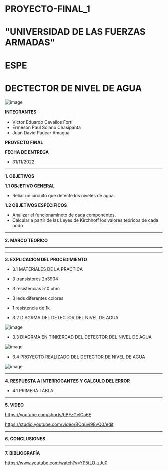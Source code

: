 # PROYECTO-FINAL_1
# "UNIVERSIDAD DE LAS FUERZAS ARMADAS"
# ESPE
# DECTECTOR DE NIVEL DE AGUA

![image](https://user-images.githubusercontent.com/116772918/200762591-a164d8db-c02e-4269-8bb4-0bc4c810d79f.png)

**INTEGRANTES**
 
* Victor Eduardo Cevallos Forti
* Ermeson Paul Solano Chasipanta
* Juan David Paucar Amagua


**PROYECTO FINAL**

**FECHA DE ENTREGA**
* 31/11/2022
--------------------------------------------------------------------------------------------------------------------------------------------------------------------------------------


**1. OBJETIVOS**


**1.1  OBJETIVO GENERAL**

* Reliar un circuito que  detecte los niveles de agua.

**1.2  OBJETIVOS ESPECIFICOS**

* Analizar el funcionamineto de cada componentes, 
* Calcular a partir de las Leyes de Kirchhoff los valores teóricos de  cada nodo
 

--------------------------------------------------------------------------------------------------------------------------------------------------------------------------------------
**2. MARCO TEORICO**



-------------------------------------------------------------------------------------------------------------------------------------------------------------------------------------





--------------------------------------------------------------------------------------------------------------------------------------------------------------------------------------
**3. EXPLICACIÓN DEL PROCEDIMIENTO**

* 3.1 MATERIALES DE LA PRACTICA

* 3 transistores 2n3904 
* 3 resistencias 510 ohm
* 3 leds diferentes colores
* 1 resistencia de 1k 



* 3.2 DIAGRMA DEL DETECTOR DEL NIVEL DE AGUA

![image](https://user-images.githubusercontent.com/116772918/204889743-65e26b59-d67d-4b8f-9e8a-317611e54566.png)


* 3.3 DIAGRMA EN TINKERCAD DEL DETECTOR DEL NIVEL DE AGUA


![image](https://user-images.githubusercontent.com/116772918/204893343-15e5fff5-3f79-4cd9-a984-246deede9240.png)


* 3.4 PROYECTO REALIZADO DEL DETECTOR DE NIVEL DE AGUA 

![image](https://user-images.githubusercontent.com/116772918/204894414-86212f43-eb4d-401d-9818-90f98cdd94ec.png)





-----------------------------------------------------------------------------------------------------------------------------------------------
**4. RESPUESTA A INTERROGANTES Y CALCULO DEL ERROR**



* 4.1 PRIMERA TABLA  






--------------------------------------------------------------------------------------------------------------------------------------------------------------------------------------

**5. VIDEO**

https://youtube.com/shorts/bBFzGelCa6E

https://studio.youtube.com/video/BCquvi98vQ0/edit

--------------------------------------------------------------------------------------------------------------------------------------------------------------------------------------

**6. CONCLUSIONES**





----------------------------------------------------------------------------------------------------------------------------------------------------------------------------------------

**7. BIBLIOGRAFÍA**


https://www.youtube.com/watch?v=YP5tLO-zJu0
